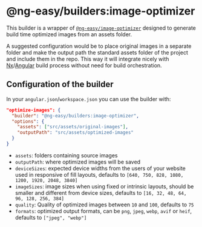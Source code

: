 # @ng-easy/builders:image-optimizer

This builder is a wrapper of [`@ng-easy/image-optimizer`](https://github.com/ng-easy/platform/tree/main/libs/image-optimizer) designed to generate build time optimized images from an assets folder.

A suggested configuration would be to place original images in a separate folder and make the output path the standard assets folder of the project and include them in the repo. This way it will integrate nicely with [Nx](https://nx.dev/)/[Angular](https://angular.io/) build process without need for build orchestration.

## Configuration of the builder

In your `angular.json`/`workspace.json` you can use the builder with:

```json
"optimize-images": {
  "builder": "@ng-easy/builders:image-optimizer",
  "options": {
    "assets": ["src/assets/original-images"],
    "outputPath": "src/assets/optimized-images"
  }
}
```

- `assets`: folders containing source images
- `outputPath`: where optimized images will be saved
- `deviceSizes`: expected device widths from the users of your website used in responsive of fill layouts, defaults to `[640, 750, 828, 1080, 1200, 1920, 2048, 3840]`
- `imageSizes`: image sizes when using fixed or intrinsic layouts, should be smaller and different from device sizes, defaults to `[16, 32, 48, 64, 96, 128, 256, 384]`
- `quality`: Quality of optimized images between `10` and `100`, defaults to `75`
- `formats`: optimized output formats, can be `png`, `jpeg`, `webp`, `avif` or `heif`, defaults to `["jpeg", "webp"]`
